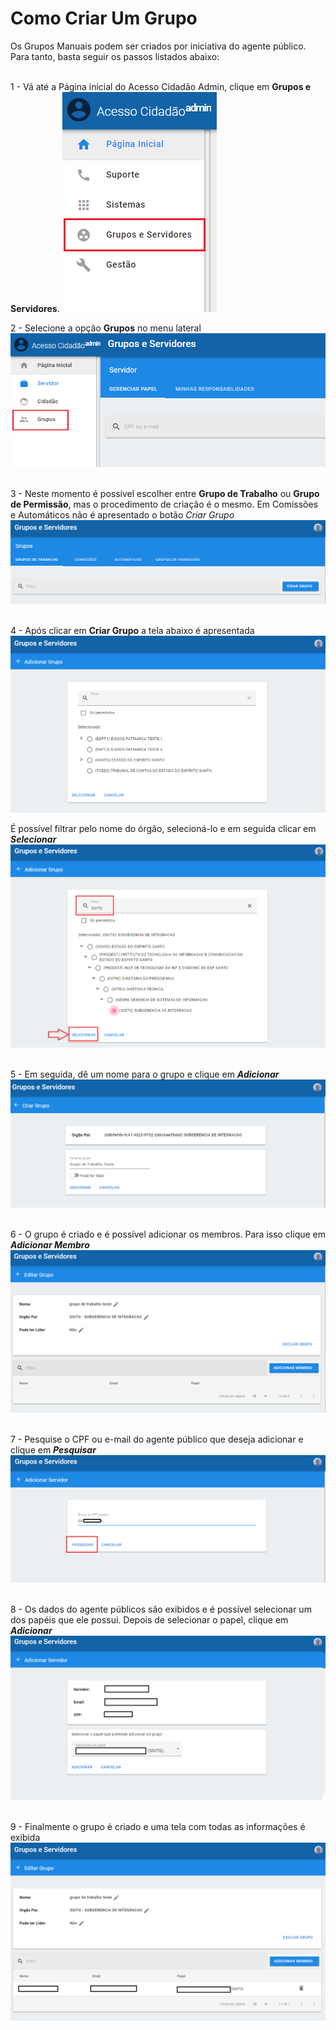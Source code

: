 # Como Criar Um Grupo

Os Grupos Manuais podem ser criados por iniciativa do agente público. Para tanto, basta seguir os passos listados abaixo:  
&nbsp;  

1 - Vá até a Página inicial do Acesso Cidadão Admin, clique em **Grupos e Servidores**.
!["Página inical Acesso Cidadão Admin"](../_images/03_papeis.png)
&nbsp;  

2 - Selecione a opção **Grupos** no menu lateral
!["opção Grupos"](../_images/01_grupos.png)
&nbsp;  

3 - Neste momento é possível escolher entre **Grupo de Trabalho** ou **Grupo de Permissão**, mas o procedimento de criação é o mesmo. Em Comissões e Automáticos não é
apresentado o botão *Criar Grupo*
!["Menu de Grupos"](../_images/02_grupos.png)
&nbsp;  

4 - Após clicar em **Criar Grupo** a tela abaixo é apresentada
!["Selecionar ente"](../_images/03_grupos.png)  

É possível filtrar pelo nome do órgão, selecioná-lo e em seguida clicar em ***Selecionar***
!["Filtrar pelo nome"](../_images/04_grupos.png)
&nbsp;  

5 - Em seguida, dê um nome para o grupo e clique em ***Adicionar***
!["Atribuir nome ao grupo"](../_images/05_grupos.png)
&nbsp;  

6 - O grupo é criado e é possível adicionar os membros. Para isso clique em ***Adicionar Membro***
!["Adicionar membro"](../_images/06_grupos.png)
&nbsp;  

7 - Pesquise o CPF ou e-mail do agente público que deseja adicionar e clique em ***Pesquisar***
!["Pesquisar agente público"](../_images/07_grupos.png)
&nbsp;  

8 - Os dados do agente públicos são exibidos e é possível selecionar um dos papéis que ele possui. Depois de selecionar o papel, clique em ***Adicionar***
!["Dados do agente público"](../_images/08_grupos.png)
&nbsp;  

9 - Finalmente o grupo é criado e uma tela com todas as informações é exibida
!["Tela final criação de grupos"](../_images/09_grupos.png)
&nbsp;  
&nbsp;  